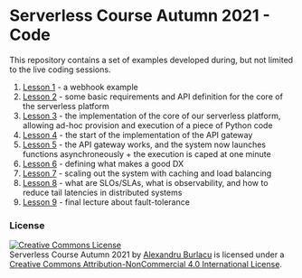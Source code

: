 # Serverless Course Autumn 2021 - Code

This repository contains a set of examples developed during, but not limited to the live coding sessions.

1. [Lesson 1](./lesson_1) - a webhook example
2. [Lesson 2](./lesson_2) - some basic requirements and API definition for the core of the serverless platform
3. [Lesson 3](./lesson_3) - the implementation of the core of our serverless platform, allowing ad-hoc provision and execution of a piece of Python code
4. [Lesson 4](./lesson_4) - the start of the implementation of the API gateway
5. [Lesson 5](./lesson_5) - the API gateway works, and the system now launches functions asynchroneously + the execution is caped at one minute
6. [Lesson 6](./lesson_6) - defining what makes a good DX
7. [Lesson 7](./lesson_7) - scaling out the system with caching and load balancing
8. [Lesson 8](./lesson_8) - what are SLOs/SLAs, what is observability, and how to reduce tail latencies in distributed systems
9. [Lesson 9](./lesson_9) - final lecture about fault-tolerance

### License

<a rel="license" href="http://creativecommons.org/licenses/by-nc/4.0/"><img alt="Creative Commons License" style="border-width:0" src="https://i.creativecommons.org/l/by-nc/4.0/88x31.png" /></a><br /><span xmlns:dct="http://purl.org/dc/terms/" href="http://purl.org/dc/dcmitype/Collection" property="dct:title" rel="dct:type">Serverless Course Autumn 2021</span> by <a xmlns:cc="http://creativecommons.org/ns#" href="alexandruburlacu.github.io" property="cc:attributionName" rel="cc:attributionURL">Alexandru Burlacu</a> is licensed under a <a rel="license" href="http://creativecommons.org/licenses/by-nc/4.0/">Creative Commons Attribution-NonCommercial 4.0 International License</a>.

